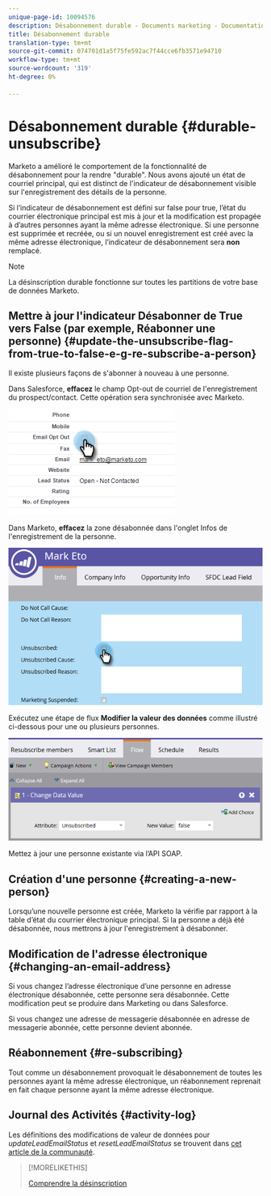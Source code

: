 ```yaml
---
unique-page-id: 10094576
description: Désabonnement durable - Documents marketing - Documentation du produit
title: Désabonnement durable
translation-type: tm+mt
source-git-commit: 074701d1a5f75fe592ac7f44cce6fb3571e94710
workflow-type: tm+mt
source-wordcount: '319'
ht-degree: 0%

---
```



# Désabonnement durable {#durable-unsubscribe}

Marketo a amélioré le comportement de la fonctionnalité de désabonnement pour la rendre &quot;durable&quot;. Nous avons ajouté un état de courriel principal, qui est distinct de l&#39;indicateur de désabonnement visible sur l&#39;enregistrement des détails de la personne.

Si l’indicateur de désabonnement est défini sur false pour true, l’état du courrier électronique principal est mis à jour et la modification est propagée à d’autres personnes ayant la même adresse électronique. Si une personne est supprimée et recréée, ou si un nouvel enregistrement est créé avec la même adresse électronique, l’indicateur de désabonnement sera **non** remplacé.

>[!NOTE]
>
>La désinscription durable fonctionne sur toutes les partitions de votre base de données Marketo.

## Mettre à jour l&#39;indicateur Désabonner de True vers False (par exemple, Réabonner une personne) {#update-the-unsubscribe-flag-from-true-to-false-e-g-re-subscribe-a-person}

Il existe plusieurs façons de s&#39;abonner à nouveau à une personne.

Dans Salesforce, **effacez** le champ Opt-out de courriel de l&#39;enregistrement du prospect/contact. Cette opération sera synchronisée avec Marketo.

![](assets/one.png)

Dans Marketo, **effacez** la zone désabonnée dans l&#39;onglet Infos de l&#39;enregistrement de la personne.

![](assets/two.png)

Exécutez une étape de flux **Modifier la valeur des données** comme illustré ci-dessous pour une ou plusieurs personnes.

![](assets/three.png)

Mettez à jour une personne existante via l’API SOAP.

## Création d&#39;une personne {#creating-a-new-person}

Lorsqu’une nouvelle personne est créée, Marketo la vérifie par rapport à la table d’état du courrier électronique principal. Si la personne a déjà été désabonnée, nous mettrons à jour l&#39;enregistrement à désabonner.

## Modification de l&#39;adresse électronique {#changing-an-email-address}

Si vous changez l’adresse électronique d’une personne en adresse électronique désabonnée, cette personne sera désabonnée. Cette modification peut se produire dans Marketing ou dans Salesforce.

Si vous changez une adresse de messagerie désabonnée en adresse de messagerie abonnée, cette personne devient abonnée.

## Réabonnement {#re-subscribing}

Tout comme un désabonnement provoquait le désabonnement de toutes les personnes ayant la même adresse électronique, un réabonnement reprenait en fait chaque personne ayant la même adresse électronique.

## Journal des Activités {#activity-log}

Les définitions des modifications de valeur de données pour _updateLeadEmailStatus_ et _resetLeadEmailStatus_ se trouvent dans [cet article de la communauté](http://nation.marketo.com/t5/Knowledgebase/Durable-Unsubscribe-Activity-Log/ta-p/252688).

>[!MORELIKETHIS]
>
>[Comprendre la désinscription](/help/marketo/product-docs/email-marketing/deliverability/understanding-unsubscribe.md)
